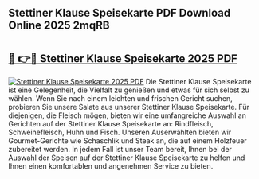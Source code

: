 ## Stettiner Klause Speisekarte PDF Download Online 2025 2mqRB

# <h2><a href="http://gc9eye1.nevu.top/?p=Stettiner+Klause+Speisekarte">🔗 👉🔴 Stettiner Klause Speisekarte 2025 PDF</a></h2>

[![Stettiner Klause Speisekarte 2025 PDF](https://i.imgur.com/dBaPXMq.png)](http://gc9eye1.nevu.top/?p=Stettiner+Klause+Speisekarte)
Die Stettiner Klause Speisekarte ist eine Gelegenheit, die Vielfalt zu genießen und etwas für sich selbst zu wählen. Wenn Sie nach einem leichten und frischen Gericht suchen, probieren Sie unsere Salate aus unserer Stettiner Klause Speisekarte. Für diejenigen, die Fleisch mögen, bieten wir eine umfangreiche Auswahl an Gerichten auf der Stettiner Klause Speisekarte an: Rindfleisch, Schweinefleisch, Huhn und Fisch. Unseren Auserwählten bieten wir Gourmet-Gerichte wie Schaschlik und Steak an, die auf einem Holzfeuer zubereitet werden. In jedem Fall ist unser Team bereit, Ihnen bei der Auswahl der Speisen auf der Stettiner Klause Speisekarte zu helfen und Ihnen einen komfortablen und angenehmen Service zu bieten.
